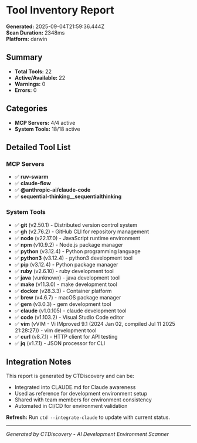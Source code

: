 # Tool Inventory Report

**Generated:** 2025-09-04T21:59:36.444Z  
**Scan Duration:** 2348ms  
**Platform:** darwin

## Summary

- **Total Tools:** 22
- **Active/Available:** 22
- **Warnings:** 0
- **Errors:** 0

## Categories

- **MCP Servers:** 4/4 active
- **System Tools:** 18/18 active

## Detailed Tool List

### MCP Servers

- ✅ **ruv-swarm**
- ✅ **claude-flow**
- ✅ **@anthropic-ai/claude-code**
- ✅ **sequential-thinking__sequentialthinking**

### System Tools

- ✅ **git** (v2.50.1) - Distributed version control system
- ✅ **gh** (v2.76.2) - GitHub CLI for repository management
- ✅ **node** (v22.17.0) - JavaScript runtime environment
- ✅ **npm** (v10.9.2) - Node.js package manager
- ✅ **python** (v3.12.4) - Python programming language
- ✅ **python3** (v3.12.4) - python3 development tool
- ✅ **pip** (v3.12.4) - Python package manager
- ✅ **ruby** (v2.6.10) - ruby development tool
- ✅ **java** (vunknown) - java development tool
- ✅ **make** (v11.3.0) - make development tool
- ✅ **docker** (v28.3.3) - Container platform
- ✅ **brew** (v4.6.7) - macOS package manager
- ✅ **gem** (v3.0.3) - gem development tool
- ✅ **claude** (v1.0.105) - claude development tool
- ✅ **code** (v1.103.2) - Visual Studio Code editor
- ✅ **vim** (vVIM - Vi IMproved 9.1 (2024 Jan 02, compiled Jul 11 2025 21:28:27)) - vim development tool
- ✅ **curl** (v8.7.1) - HTTP client for API testing
- ✅ **jq** (v1.7.1) - JSON processor for CLI


## Integration Notes

This report is generated by CTDiscovery and can be:
- Integrated into CLAUDE.md for Claude awareness
- Used as reference for development environment setup
- Shared with team members for environment consistency
- Automated in CI/CD for environment validation

**Refresh:** Run `ctd --integrate-claude` to update with current status.

---
*Generated by CTDiscovery - AI Development Environment Scanner*
